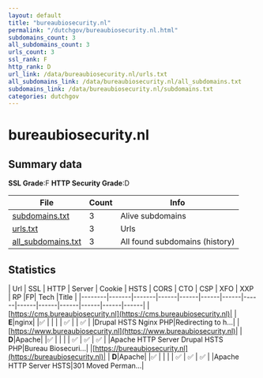 ```yaml
---
layout: default
title: "bureaubiosecurity.nl"
permalink: "/dutchgov/bureaubiosecurity.nl.html"
subdomains_count: 3
all_subdomains_count: 3
urls_count: 3
ssl_rank: F
http_rank: D
url_link: /data/bureaubiosecurity.nl/urls.txt
all_subdomains_link: /data/bureaubiosecurity.nl/all_subdomains.txt
subdomains_link: /data/bureaubiosecurity.nl/subdomains.txt
categories: dutchgov
---
```



# bureaubiosecurity.nl
## Summary data


**SSL Grade**:F
**HTTP Security Grade**:D


| File       | Count | Info |
|------------|-------|------|
|[subdomains.txt](/data/bureaubiosecurity.nl/subdomains.txt)|3|Alive subdomains|
|[urls.txt](/data/bureaubiosecurity.nl/urls.txt)|3|Urls|
|[all_subdomains.txt](/data/bureaubiosecurity.nl/all_subdomains.txt)|3|All found subdomains (history)|


## Statistics


| Url | SSL | HTTP | Server | Cookie | HSTS | CORS | CTO | CSP | XFO | XXP | RP |FP| Tech |Title |
|--------|-------|-------|------|------|------|------|------|------|------|------|------|------|------|
|[https://cms.bureaubiosecurity.nl](https://cms.bureaubiosecurity.nl)| | **E**|nginx| |:white_check_mark: | | | | :white_check_mark: | | :white_check_mark: | |Drupal HSTS Nginx PHP|Redirecting to h...|
|[https://www.bureaubiosecurity.nl](https://www.bureaubiosecurity.nl)| | **D**|Apache| |:white_check_mark: | | | | :white_check_mark: | :white_check_mark: | :white_check_mark: | |Apache HTTP Server Drupal HSTS PHP|Bureau Biosecuri...|
|[https://bureaubiosecurity.nl](https://bureaubiosecurity.nl)| | **D**|Apache| |:white_check_mark: | | | | :white_check_mark: | :white_check_mark: | :white_check_mark: | |Apache HTTP Server HSTS|301 Moved Perman...|